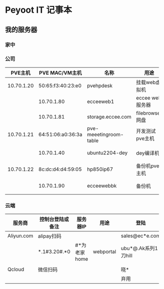 # Peyoot IT 记事本

## 我的服务器

### 家中
### 公司
| PVE主机 | PVE MAC/VM主机 | 名称 | 用途 | 登陆 |
|---------|---------|---------|---------|---------|
| 10.70.1.20 | 50:65:f3:40:23:e0 | pvehpdesk | 挂载web虚拟机 | r@.k系列1刀hill |
|  | 10.70.1.80 | ecceeweb1 | eccee web服务器 | rob*@.k系列 |
|  | 10.70.1.81| storage.eccee.com | filebrowser网盘 | 单元格 3 |
| 10.70.1.21 | 64:51:06:a0:36:3a | pve-meeetingroom-table | 开发测试pve主机 | r@.k系列1刀hill |
|  | 10.70.1.40 | ubuntu2204-dey | dey编译机 | r@.k系列1刀hill |
| 10.70.1.22 | 8c:dc:d4:d4:59:05 | hp850ip67 | 备份机pve主机 | r@.k系列1刀hill |
|  | 10.70.1.90 | ecceewebbk | 备份机 | r@.k系列1刀hill |


### 云端 
| 服务商 | 控制台登陆或备注 | 服务器IP | 用途 | 登陆 |
|---------|---------|---------|---------|---------|
| Aliyun.com | alipay扫码 | |  | sales@ec*e.com |
|  | *.1#3.20#.*0 | #*为老家home | webportal | ubu*@.Ak系列1刀hill |
|  | |  |  |  |
| Qcloud | 微信扫码 |  |  | 晓* |
|  |  |  | | 弃用 |